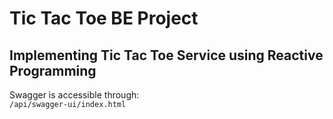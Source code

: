 # Tic Tac Toe BE Project

## Implementing Tic Tac Toe Service using Reactive Programming

Swagger is accessible through:  
```/api/swagger-ui/index.html```
